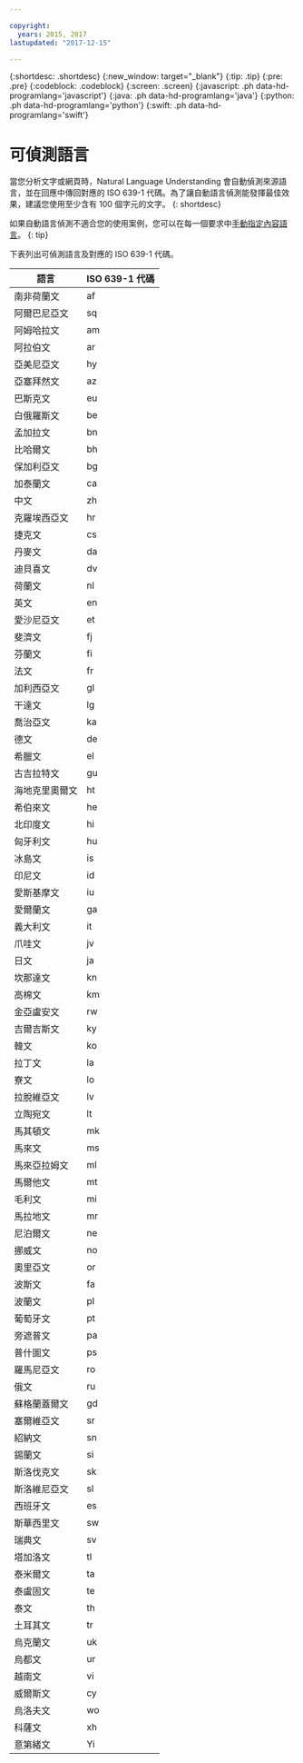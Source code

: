 ```yaml
---

copyright:
  years: 2015, 2017
lastupdated: "2017-12-15"

---
```


{:shortdesc: .shortdesc}
{:new_window: target="_blank"}
{:tip: .tip}
{:pre: .pre}
{:codeblock: .codeblock}
{:screen: .screen}
{:javascript: .ph data-hd-programlang='javascript'}
{:java: .ph data-hd-programlang='java'}
{:python: .ph data-hd-programlang='python'}
{:swift: .ph data-hd-programlang='swift'}

# 可偵測語言

當您分析文字或網頁時，Natural Language Understanding 會自動偵測來源語言，並在回應中傳回對應的 ISO 639-1 代碼。為了讓自動語言偵測能發揮最佳效果，建議您使用至少含有 100 個字元的文字。
{: shortdesc}

如果自動語言偵測不適合您的使用案例，您可以在每一個要求中[手動指定內容語言](/docs/services/natural-language-understanding/overriding-language-detection.html)。
{: tip}

下表列出可偵測語言及對應的 ISO 639-1 代碼。

|語言        |ISO 639-1 代碼|
|------------|------|
|南非荷蘭文|af|
|阿爾巴尼亞文|sq|
|阿姆哈拉文|am|
|阿拉伯文|ar|
|亞美尼亞文|hy|
|亞塞拜然文|az|
|巴斯克文|eu|
|白俄羅斯文|be|
|孟加拉文|bn|
|比哈爾文|bh|
|保加利亞文|bg|
|加泰蘭文|ca|
|中文|zh|
|克羅埃西亞文|hr|
|捷克文|cs|
|丹麥文|da|
|迪貝喜文|dv|
|荷蘭文|nl|
|英文|en|
|愛沙尼亞文|et|
|斐濟文|fj|
|芬蘭文|fi|
|法文|fr|
|加利西亞文|gl|
|干達文|lg|
|喬治亞文|ka|
|德文|de|
|希臘文|el|
|古吉拉特文|gu|
|海地克里奧爾文|ht|
|希伯來文|he|
|北印度文|hi|
|匈牙利文|hu|
|冰島文|is|
|印尼文|id|
|愛斯基摩文|iu|
|愛爾蘭文|ga|
|義大利文|it|
|爪哇文|jv|
|日文|ja|
|坎那達文|kn|
|高棉文|km|
|金亞盧安文|rw|
|吉爾吉斯文|ky|
|韓文|ko|
|拉丁文|la|
|寮文|lo|
|拉脫維亞文|lv|
|立陶宛文|lt|
|馬其頓文|mk|
|馬來文|ms|
|馬來亞拉姆文|ml|
|馬爾他文|mt|
|毛利文|mi|
|馬拉地文|mr|
|尼泊爾文|ne|
|挪威文|no|
|奧里亞文|or|
|波斯文|fa|
|波蘭文|pl|
|葡萄牙文|pt|
|旁遮普文|pa|
|普什圖文|ps|
|羅馬尼亞文|ro|
|俄文|ru|
|蘇格蘭蓋爾文|gd|
|塞爾維亞文|sr|
|紹納文|sn|
|錫蘭文|si|
|斯洛伐克文|sk|
|斯洛維尼亞文|sl|
|西班牙文|es|
|斯華西里文|sw|
|瑞典文|sv|
|塔加洛文|tl|
|泰米爾文|ta|
|泰盧固文|te|
|泰文|th|
|土耳其文|tr|
|烏克蘭文|uk|
|烏都文|ur|
|越南文|vi|
|威爾斯文|cy|
|烏洛夫文|wo|
|科薩文|xh|
|意第緒文|Yi|
